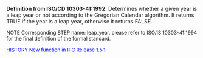 **Definition from ISO/CD 10303-41:1992**: Determines whether a given year is a leap year or not according to the Gregorian Calendar algorithm. It returns TRUE if the year is a leap year, otherwise it returns FALSE.

> <font size="-1">
  NOTE Corresponding STEP name: leap_year, please refer to ISO/IS 10303-41:1994
  for the final definition of the formal standard.
</font>

> <font size="-1" color="#0000FF">
  HISTORY New function in IFC Release 1.5.1.
</font>